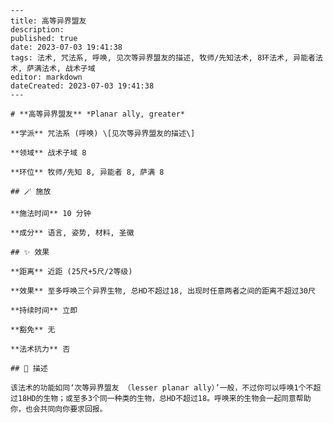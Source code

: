 
    ---
    title: 高等异界盟友
    description: 
    published: true
    date: 2023-07-03 19:41:38
    tags: 法术, 咒法系, 呼唤, 见次等异界盟友的描述, 牧师/先知法术, 8环法术, 异能者法术, 萨满法术, 战术子域
    editor: markdown
    dateCreated: 2023-07-03 19:41:38
    ---

    # **高等异界盟友** *Planar ally, greater*

    **学派** 咒法系 (呼唤) \[见次等异界盟友的描述\] 

    **领域** 战术子域 8

    **环位** 牧师/先知 8, 异能者 8, 萨满 8

    ## 🪄 施放

    **施法时间** 10 分钟

    **成分** 语言, 姿势, 材料, 圣徽

    ## ✨ 效果  

    **距离** 近距 (25尺+5尺/2等级) 

    **效果** 至多呼唤三个异界生物, 总HD不超过18, 出现时任意两者之间的距离不超过30尺 

    **持续时间** 立即 

    **豁免** 无

    **法术抗力** 否

    ## 📖 描述

    该法术的功能如同‘次等异界盟友 （lesser planar ally）’一般，不过你可以呼唤1个不超过18HD的生物；或至多3个同一种类的生物，总HD不超过18。呼唤来的生物会一起同意帮助你，也会共同向你要求回报。
    